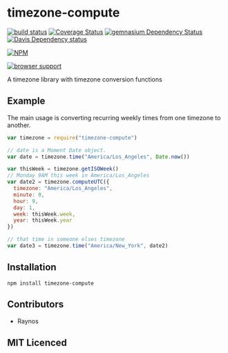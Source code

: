 # timezone-compute

[![build status][1]][2] [![Coverage Status][5]][6] [![gemnasium Dependency Status][7]][8] [![Davis Dependency status][9]][10]

[![NPM][3]][4]

[![browser support][11]][12]

A timezone library with timezone conversion functions

## Example

The main usage is converting recurring weekly times from one
  timezone to another.

```js
var timezone = require("timezone-compute")

// date is a Moment Date object.
var date = timezone.time("America/Los_Angeles", Date.now())

var thisWeek = timezone.getISOWeek()
// Monday 9AM this week in America/Los_Angeles
var date2 = timezone.computeUTC({
  timezone: "America/Los_Angeles",
  minute: 0,
  hour: 9,
  day: 1,
  week: thisWeek.week,
  year: thisWeek.year
})

// that time in someone elses timezone
var date3 = timezone.time("America/New_York", date2)
```

## Installation

`npm install timezone-compute`

## Contributors

 - Raynos

## MIT Licenced

  [1]: https://secure.travis-ci.org/Colingo/timezone-compute.png
  [2]: https://travis-ci.org/Colingo/timezone-compute
  [3]: https://nodei.co/npm/timezone-compute.png
  [4]: https://nodei.co/npm/timezone-compute
  [5]: https://coveralls.io/repos/Colingo/timezone-compute/badge.png
  [6]: https://coveralls.io/r/Colingo/timezone-compute
  [7]: https://gemnasium.com/Colingo/timezone-compute.png
  [8]: https://gemnasium.com/Colingo/timezone-compute
  [9]: https://david-dm.org/Colingo/timezone-compute.png
  [10]: https://david-dm.org/Colingo/timezone-compute
  [11]: https://ci.testling.com/Colingo/timezone-compute.png
  [12]: https://ci.testling.com/Colingo/timezone-compute
